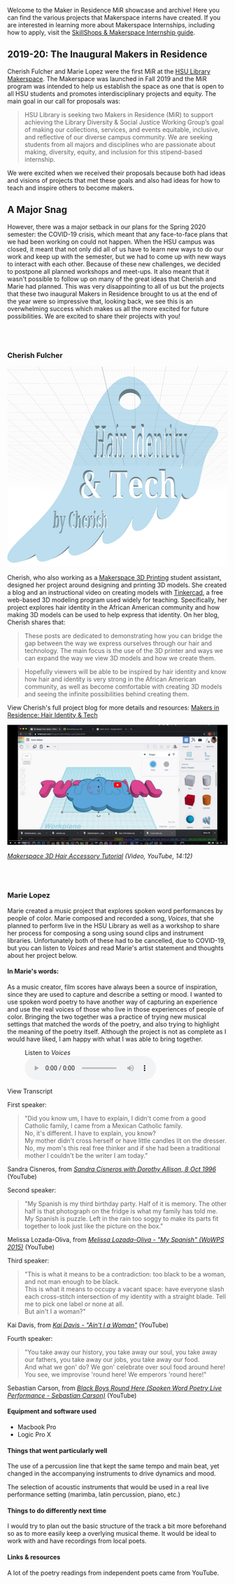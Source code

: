 Welcome to the Maker in Residence MiR showcase and archive! Here you can find the various projects that Makerspace interns have created. If you are interested in learning more about Makerspace Internships, including how to apply, visit the [SkillShops &amp; Makerspace Internship guide](https://libguides.humboldt.edu/internshowcase/apply).

## 2019-20: The Inaugural Makers in Residence
Cherish Fulcher and Marie Lopez were the first MiR at the [HSU Library Makerspace](http://libguides.humboldt.edu/makerspace). The Makerspace was launched in Fall 2019 and the MiR program was intended to help us establish the space as one that is open to all HSU students and promotes interdisciplinary projects and equity. The main goal in our call for proposals was: 

> HSU Library is seeking two Makers in Residence (MiR) to support achieving the Library Diversity & Social Justice Working Group’s goal of making our collections, services, and events equitable, inclusive, and reflective of our diverse campus community. We are seeking students from all majors and disciplines who are passionate about making, diversity, equity, and inclusion for this stipend-based internship.

We were excited when we received their proposals because both had ideas and visions of projects that met these goals and also had ideas for how to teach and inspire others to become makers.

## A Major Snag

However, there was a major setback in our plans for the Spring 2020 semester: the COVID-19 crisis, which meant that any face-to-face plans that we had been working on could not happen. When the HSU campus was closed, it meant that not only did all of us have to learn new ways to do our work and keep up with the semester, but we had to come up with new ways to interact with each other. Because of these new challenges, we decided to postpone all planned workshops and meet-ups. It also meant that it wasn't possible to follow up on many of the great ideas that Cherish and Marie had planned. This was very disappointing to all of us but the projects that these two inaugural Makers in Residence brought to us at the end of the year were so impressive that, looking back, we see this is an overwhelming success which makes us all the more excited for future possibilities. We are excited to share their projects with you!

<br><br>
    
### Cherish Fulcher

![title image: Hair Identity & Tech, by Cherish](/images/cherishBlogTitle.png)

Cherish, who also working as a [Makerspace 3D Printing](http://libguides.humboldt.edu/makerspace/3dprinting) student assistant, designed her project around designing and printing 3D models. She created a blog and an instructional video on creating models with [Tinkercad](https://www.tinkercad.com/), a free web-based 3D modeling program used widely for teaching. Specifically, her project explores hair identity in the African American community and how making 3D models can be used to help express that identity. On her blog, Cherish shares that:

> These posts are dedicated to demonstrating how you can bridge the gap between the way we express ourselves through our hair and technology. The main focus is the use of the 3D printer and ways we can expand the way we view 3D models and how we create them. 

> Hopefully viewers will be able to be inspired by hair identity and know how hair and identity is very strong in the African American community, as well as become comfortable with creating 3D models and seeing the infinite possibilities behind creating them. 

View Cherish's full project blog for more details and resources: [Makers in Residence: Hair Identity & Tech](https://itsjusthairidentity.tumblr.com/) 

[![YouTube Tutorial Screenshot](/images/tutorialScreenShot.png)](https://youtu.be/P89P-8eBEms)

_[Makerspace 3D Hair Accessory Tutorial](https://youtu.be/P89P-8eBEms) (Video, YouTube, 14:12)_
    
<br><br>
    
### Marie Lopez

Marie created a music project that explores spoken word performances by people of color. Marie composed and recorded a song, _Voices_, that she planned to perform live in the HSU Library as well as a workshop to share her process for composing a song using sound clips and instrument libraries. Unfortunately both of these had to be cancelled, due to COVID-19, but you can listen to _Voices_ and read Marie's artist statement and thoughts about her project below.

#### In Marie's words:

As a music creator, film scores have always been a source of inspiration, since they are used to capture and describe a setting or mood. I wanted to use spoken word poetry to have another way of capturing an experience and use the real voices of those who live in those experiences of people of color. Bringing the two together was a practice of trying new musical settings that matched the words of the poetry, and also trying to highlight the meaning of the poetry itself. Although the project is not as complete as I would have liked, I am happy with what I was able to bring together. 

<figure>
<figcaption>Listen to <i>Voices</i></figcaption>
<audio controls src="https://raw.githubusercontent.com/HSUMakerspace/makerinresidence/master/Voices.m4a"><p>Github markdown and some browsers don't support HTML5 audio. Here is a <a href="https://raw.githubusercontent.com/HSUMakerspace/makerinresidence/master/Voices.m4a">link to the audio</a> instead.</p></audio>
</figure>

<p class="button">View Transcript</p>
<div class="transcript">
    
<p class="bold">First speaker:</p>
<blockquote>"Did you know um, I have to explain, I didn't come from a good Catholic family, I came from a Mexican Catholic family.<br>
    No, it's different. I have to explain, you know?<br>
    My mother didn't cross herself or have little candles lit on the dresser.<br>
    No, my mom's this real free thinker and if she had been a traditional mother I couldn't be the writer I am today."</blockquote>
<footer>Sandra Cisneros, from <cite><a href="https://www.youtube.com/watch?v=2brwzI6KmkE" target="_blank">Sandra Cisneros with Dorothy Allison, 8 Oct 1996</a></cite> (YouTube)</footer>

<p class="bold">Second speaker:</p>
<blockquote>"My Spanish is my third birthday party. Half of it is memory. The other half is that photograph on the fridge is what my family has told me.<br>
    My Spanish is puzzle. Left in the rain too soggy to make its parts fit together to look just like the picture on the box."</blockquote>
<footer>Melissa Lozada-Oliva, from <cite><a href="https://www.youtube.com/watch?v=fE-c4Bj_RT0" target="_blank">Melissa Lozada-Oliva - "My Spanish" (WoWPS 2015)</a></cite> (YouTube)</footer>

<p class="bold">Third speaker:</p>
<blockquote>"This is what it means to be a contradiction: too black to be a woman, and not man enough to be black.<br>
    This is what it means to occupy a vacant space: have everyone slash each cross-stitch intersection of my identity with a straight blade. Tell me to pick one label or none at all.<br>
    But ain't I a woman?"</blockquote>
<footer>Kai Davis, from <cite><a href="https://www.youtube.com/watch?v=Z0F_6GMOa-8" target="_blank">Kai Davis - "Ain't I a Woman"</a></cite> (YouTube)</footer>

<p class="bold">Fourth speaker:</p>
<blockquote>"You take away our history, you take away our soul, you take away our fathers, you take away our jobs, you take away our food.<br>
    And what we gon' do? We gon' celebrate over soul food around here! You see, we improvise 'round here! We emperors 'round here!"</blockquote> 
<footer>Sebastian Carson, from <cite><a href="https://www.youtube.com/watch?v=SA1epAtb0_w" target="_blank">Black Boys Round Here (Spoken Word Poetry Live Performance - Sebastian Carson)</a></cite> (YouTube)</footer>
</div>

#### Equipment and software used

* Macbook Pro
* Logic Pro X

#### Things that went particularly well

The use of a percussion line that kept the same tempo and main beat, yet changed in the accompanying instruments to drive dynamics and mood.

The selection of acoustic instruments that would be used in a real live performance setting (marimba, latin percussion, piano, etc.)

#### Things to do differently next time

I would try to plan out the basic structure of the track a bit more beforehand so as to more easily keep a overlying musical theme. 
It would be ideal to work with and have recordings from local poets.

#### Links &amp; resources

A lot of the poetry readings from independent poets came from YouTube.

